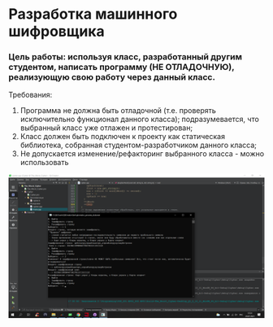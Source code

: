 # Разработка машинного шифровщика
### Цель работы: используя класс, разработанный другим студентом, написать программу (НЕ ОТЛАДОЧНУЮ), реализующую свою работу через данный класс. 
Требования: 
1) Программа не должна быть отладочной (т.е. проверять исключительно функционал данного класса); подразумевается, что выбранный класс уже отлажен и протестирован;
2) Класс должен быть подключен к проекту как статическая библиотека, собранная студентом-разработчиком данного класса;
3) Не допускается изменение/рефакторинг выбранного класса - можно использовать

![Alt-текст](https://github.com/Infernalum/OOP_S01.EP02_S02.EP01/blob/master/The_Worst_Cipher/example.png)
